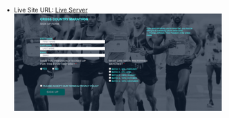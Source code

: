 - Live Site URL: [Live Server](https://tori-bemide.github.io/Daily-UI-Sign-Up-Page/)
![Screenshot](./images/Screenshot.png)